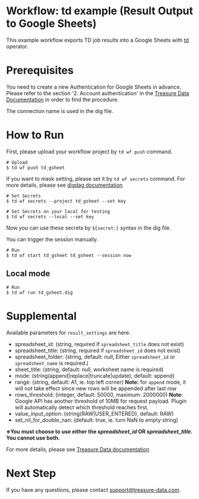 # Workflow: td example (Result Output to Google Sheets)

This example workflow exports TD job results into a Google Sheets with [td](http://docs.digdag.io/operators/td.html) operator.

# Prerequisites

You need to create a new Authentication for Google Sheets in advance.
Please refer to the section '2. Account authentication' in the [Treasure Data Documentation](https://tddocs.atlassian.net/wiki/spaces/PD/pages/1081625/Google+Sheets+Export+Integration) in order to find the procedure.

The connection name is used in the dig file.


# How to Run

First, please upload your workflow project by `td wf push` command.

    # Upload
    $ td wf push td_gsheet

If you want to mask setting, please set it by `td wf secrets` command. For more details, please see [digdag documentation](https://docs.digdag.io/command_reference.html#secrets)

    # Set Secrets
    $ td wf secrets --project td_gsheet --set key

    # Set Secrets on your local for testing
    $ td wf secrets --local --set key

Now you can use these secrets by `${secret:}` syntax in the dig file.

You can trigger the session manually.

    # Run
    $ td wf start td_gsheet td_gsheet --session now

## Local mode

    # Run
    $ td wf run td_gsheet.dig

# Supplemental

Available parameters for `result_settings` are here.

- spreadsheet_id: (string, required if `spreadsheet_title` does not exist)
- spreadsheet_title: (string, required if `spreadsheet_id` does not exist)
- spreadsheet_folder: (string, default: null, Either `spreadsheet_id` or `spreadsheet_name` is required.)
- sheet_title: (string, default: null, worksheet name is required)
- mode: (string(append|replace|truncate|update), default: append)
- range: (string, default: A1, ie. top left corner)
**Note:** for `append` mode, it will not take effect since new rows will be appended after last row
- rows_threshold: (integer, default: 50000, maximum: 2000000)
**Note:** Google API has another threshold of 10MB for request payload. Plugin will automatically detect which threshold reaches first.
- value_input_option: (string(RAW|USER_ENTERED), default: RAW)
- set_nil_for_double_nan: (default: true, ie. turn NaN to empty string)

**※You must choose to use either the *****spreadsheet_id***** OR *****spreadsheet_title.***** You cannot use both.**

For more details, please see [Treasure Data documentation](https://tddocs.atlassian.net/wiki/spaces/PD/pages/1081625/Google+Sheets+Export+Integration)

# Next Step

If you have any questions, please contact support@treasure-data.com.
